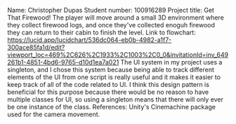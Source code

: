 Name: Christopher Dupas
Student number: 100916289
Project title: Get That Firewood!
The player will move around a small 3D environment where they collect firewood logs, and once they've collected enoguh firewood they can return to their cabin to finish the level.
Link to flowchart: https://lucid.app/lucidchart/536dc064-eb0b-4982-a1f7-300ace85fa1d/edit?viewport_loc=469%2C626%2C1933%2C1003%2C0_0&invitationId=inv_649261b1-4851-4bd6-9765-d10d1ea7a021 
The UI system in my project uses a singleton, and I chose this system because being able to track different elements of the UI from one script is really useful and it makes it easier to keep track of all of the code related to UI.
I think this design pattern is beneficial for this purpose because there would be no reason to have multiple classes for UI, so using a singleton means that there will only ever be one instance of the class.
References: Unity's Cinemachine package used for the camera movement.
